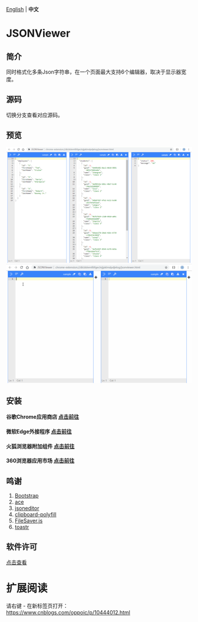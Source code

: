 [English](README.md) | **中文**

# JSONViewer

## 简介
同时格式化多条Json字符串，在一个页面最大支持6个编辑器，取决于显示器宽度。

## 源码
切换分支查看对应源码。

## 预览
![预览](/pic/jsonviewer.png)
![预览](/pic/jsonviewer.gif)

## 安装
#### 谷歌Chrome应用商店 [点击前往](https://chrome.google.com/webstore/detail/jsonviewer/khbdpaabobknhhlpglenglkkhdmkfnca)

#### 微软Edge外接程序 [点击前往](https://microsoftedge.microsoft.com/addons/detail/plbmlbokmdfffnjgepkiknofbbljempm)

#### 火狐浏览器附加组件 [点击前往](https://addons.mozilla.org/zh-CN/firefox/addon/jsonviewpro/)

#### 360浏览器应用市场 [点击前往](https://www.cnblogs.com/oppoic/p/10444012.html)

## 鸣谢
1. [Bootstrap](https://github.com/twbs/bootstrap)
2. [ace](https://github.com/ajaxorg/ace)
3. [jsoneditor](https://github.com/josdejong/jsoneditor)
4. [clipboard-polyfill](https://github.com/lgarron/clipboard-polyfill)
5. [FileSaver.js](https://github.com/eligrey/FileSaver.js)
6. [toastr](https://github.com/CodeSeven/toastr)

## 软件许可
[点击查看](LICENSE)

# 扩展阅读
请右键 - 在新标签页打开：https://www.cnblogs.com/oppoic/p/10444012.html